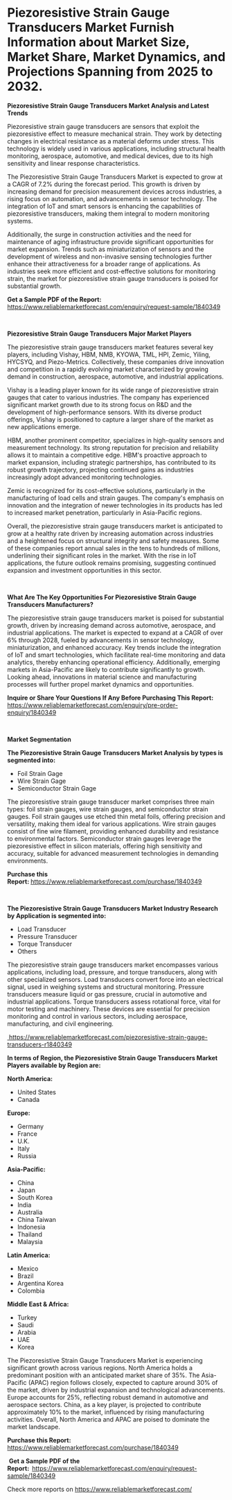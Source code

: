 <p><h1>Piezoresistive Strain Gauge Transducers Market Furnish Information about Market Size, Market Share, Market Dynamics, and Projections Spanning from 2025 to 2032.</h1></p><p><strong>Piezoresistive Strain Gauge Transducers Market Analysis and Latest Trends</strong></p>
<p><p>Piezoresistive strain gauge transducers are sensors that exploit the piezoresistive effect to measure mechanical strain. They work by detecting changes in electrical resistance as a material deforms under stress. This technology is widely used in various applications, including structural health monitoring, aerospace, automotive, and medical devices, due to its high sensitivity and linear response characteristics.</p><p>The Piezoresistive Strain Gauge Transducers Market is expected to grow at a CAGR of 7.2% during the forecast period. This growth is driven by increasing demand for precision measurement devices across industries, a rising focus on automation, and advancements in sensor technology. The integration of IoT and smart sensors is enhancing the capabilities of piezoresistive transducers, making them integral to modern monitoring systems. </p><p>Additionally, the surge in construction activities and the need for maintenance of aging infrastructure provide significant opportunities for market expansion. Trends such as miniaturization of sensors and the development of wireless and non-invasive sensing technologies further enhance their attractiveness for a broader range of applications. As industries seek more efficient and cost-effective solutions for monitoring strain, the market for piezoresistive strain gauge transducers is poised for substantial growth.</p></p>
<p><strong>Get a Sample PDF of the Report:&nbsp;</strong> <a href="https://www.reliablemarketforecast.com/enquiry/request-sample/1840349?utm_campaign=2190&utm_medium=2&utm_source=Github&utm_content=ia&utm_term=13022025&utm_id=piezoresistive-strain-gauge-transducers">https://www.reliablemarketforecast.com/enquiry/request-sample/1840349</a></p>
<p>&nbsp;</p>
<p><strong>Piezoresistive Strain Gauge Transducers Major Market Players</strong></p>
<p><p>The piezoresistive strain gauge transducers market features several key players, including Vishay, HBM, NMB, KYOWA, TML, HPI, Zemic, Yiling, HYCSYQ, and Piezo-Metrics. Collectively, these companies drive innovation and competition in a rapidly evolving market characterized by growing demand in construction, aerospace, automotive, and industrial applications.</p><p>Vishay is a leading player known for its wide range of piezoresistive strain gauges that cater to various industries. The company has experienced significant market growth due to its strong focus on R&D and the development of high-performance sensors. With its diverse product offerings, Vishay is positioned to capture a larger share of the market as new applications emerge.</p><p>HBM, another prominent competitor, specializes in high-quality sensors and measurement technology. Its strong reputation for precision and reliability allows it to maintain a competitive edge. HBM's proactive approach to market expansion, including strategic partnerships, has contributed to its robust growth trajectory, projecting continued gains as industries increasingly adopt advanced monitoring technologies.</p><p>Zemic is recognized for its cost-effective solutions, particularly in the manufacturing of load cells and strain gauges. The company's emphasis on innovation and the integration of newer technologies in its products has led to increased market penetration, particularly in Asia-Pacific regions.</p><p>Overall, the piezoresistive strain gauge transducers market is anticipated to grow at a healthy rate driven by increasing automation across industries and a heightened focus on structural integrity and safety measures. Some of these companies report annual sales in the tens to hundreds of millions, underlining their significant roles in the market. With the rise in IoT applications, the future outlook remains promising, suggesting continued expansion and investment opportunities in this sector.</p></p>
<p>&nbsp;</p>
<p><strong>What Are The Key Opportunities For Piezoresistive Strain Gauge Transducers Manufacturers?</strong></p>
<p><p>The piezoresistive strain gauge transducers market is poised for substantial growth, driven by increasing demand across automotive, aerospace, and industrial applications. The market is expected to expand at a CAGR of over 6% through 2028, fueled by advancements in sensor technology, miniaturization, and enhanced accuracy. Key trends include the integration of IoT and smart technologies, which facilitate real-time monitoring and data analytics, thereby enhancing operational efficiency. Additionally, emerging markets in Asia-Pacific are likely to contribute significantly to growth. Looking ahead, innovations in material science and manufacturing processes will further propel market dynamics and opportunities.</p></p>
<p><strong>Inquire or Share Your Questions If Any Before Purchasing This Report:</strong> <a href="https://www.reliablemarketforecast.com/enquiry/pre-order-enquiry/1840349?utm_campaign=2190&utm_medium=2&utm_source=Github&utm_content=ia&utm_term=13022025&utm_id=piezoresistive-strain-gauge-transducers">https://www.reliablemarketforecast.com/enquiry/pre-order-enquiry/1840349</a></p>
<p>&nbsp;</p>
<p><strong>Market Segmentation</strong></p>
<p><strong>The Piezoresistive Strain Gauge Transducers Market Analysis by types is segmented into:</strong></p>
<p><ul><li>Foil Strain Gage</li><li>Wire Strain Gage</li><li>Semiconductor Strain Gage</li></ul></p>
<p><p>The piezoresistive strain gauge transducer market comprises three main types: foil strain gauges, wire strain gauges, and semiconductor strain gauges. Foil strain gauges use etched thin metal foils, offering precision and versatility, making them ideal for various applications. Wire strain gauges consist of fine wire filament, providing enhanced durability and resistance to environmental factors. Semiconductor strain gauges leverage the piezoresistive effect in silicon materials, offering high sensitivity and accuracy, suitable for advanced measurement technologies in demanding environments.</p></p>
<p><strong>Purchase this Report:&nbsp;</strong><a href="https://www.reliablemarketforecast.com/purchase/1840349?utm_campaign=2190&utm_medium=2&utm_source=Github&utm_content=ia&utm_term=13022025&utm_id=piezoresistive-strain-gauge-transducers">https://www.reliablemarketforecast.com/purchase/1840349</a></p>
<p>&nbsp;</p>
<p><strong>The Piezoresistive Strain Gauge Transducers Market Industry Research by Application is segmented into:</strong></p>
<p><ul><li>Load Transducer</li><li>Pressure Transducer</li><li>Torque Transducer</li><li>Others</li></ul></p>
<p><p>The piezoresistive strain gauge transducers market encompasses various applications, including load, pressure, and torque transducers, along with other specialized sensors. Load transducers convert force into an electrical signal, used in weighing systems and structural monitoring. Pressure transducers measure liquid or gas pressure, crucial in automotive and industrial applications. Torque transducers assess rotational force, vital for motor testing and machinery. These devices are essential for precision monitoring and control in various sectors, including aerospace, manufacturing, and civil engineering.</p></p>
<p><a href="https://www.reliablemarketforecast.com/piezoresistive-strain-gauge-transducers-r1840349?utm_campaign=2190&utm_medium=2&utm_source=Github&utm_content=ia&utm_term=13022025&utm_id=piezoresistive-strain-gauge-transducers">&nbsp;https://www.reliablemarketforecast.com/piezoresistive-strain-gauge-transducers-r1840349</a></p>
<p><strong>In terms of Region, the Piezoresistive Strain Gauge Transducers Market Players available by Region are:</strong></p>
<p>
    <p> <strong> North America: </strong>
        <ul>
            <li>United States</li>
            <li>Canada</li>
        </ul>
        </p> 
    <p> <strong> Europe: </strong>
        <ul>
            <li>Germany</li>
            <li>France</li>
            <li>U.K.</li>
            <li>Italy</li>
            <li>Russia</li>
        </ul>
        </p> 
    <p> <strong> Asia-Pacific: </strong>
        <ul>
            <li>China</li>
            <li>Japan</li>
            <li>South Korea</li>
            <li>India</li>
            <li>Australia</li>
            <li>China Taiwan</li>
            <li>Indonesia</li>
            <li>Thailand</li>
            <li>Malaysia</li>
        </ul>
        </p> 
    <p> <strong> Latin America: </strong>
        <ul>
            <li>Mexico</li>
            <li>Brazil</li>
            <li>Argentina Korea</li>
            <li>Colombia</li>
        </ul>
        </p> 
    <p> <strong> Middle East & Africa: </strong>
        <ul>
            <li>Turkey</li>
            <li>Saudi</li>
            <li>Arabia</li>
            <li>UAE</li>
            <li>Korea</li>
        </ul>
    </p>
    </p>
<p><p>The Piezoresistive Strain Gauge Transducers Market is experiencing significant growth across various regions. North America holds a predominant position with an anticipated market share of 35%. The Asia-Pacific (APAC) region follows closely, expected to capture around 30% of the market, driven by industrial expansion and technological advancements. Europe accounts for 25%, reflecting robust demand in automotive and aerospace sectors. China, as a key player, is projected to contribute approximately 10% to the market, influenced by rising manufacturing activities. Overall, North America and APAC are poised to dominate the market landscape.</p></p>
<p><strong>Purchase this Report: </strong><a href="https://www.reliablemarketforecast.com/purchase/1840349?utm_campaign=2190&utm_medium=2&utm_source=Github&utm_content=ia&utm_term=13022025&utm_id=piezoresistive-strain-gauge-transducers">https://www.reliablemarketforecast.com/purchase/1840349</a></p>
<p>&nbsp;<strong>Get a Sample PDF of the Report:&nbsp;&nbsp;</strong><a href="https://www.reliablemarketforecast.com/enquiry/request-sample/1840349?utm_campaign=2190&utm_medium=2&utm_source=Github&utm_content=ia&utm_term=13022025&utm_id=piezoresistive-strain-gauge-transducers">https://www.reliablemarketforecast.com/enquiry/request-sample/1840349</a></p>
<p><strong></strong></p>
<p>Check more reports on <a href="https://www.reliablemarketforecast.com/?utm_campaign=2190&utm_medium=2&utm_source=Github&utm_content=ia&utm_term=13022025&utm_id=piezoresistive-strain-gauge-transducers">https://www.reliablemarketforecast.com/</a></p>